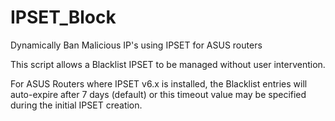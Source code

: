 # IPSET_Block
Dynamically Ban Malicious IP's using IPSET for ASUS routers

This script allows a Blacklist IPSET to be managed without user intervention.

For ASUS Routers where IPSET v6.x is installed, the Blacklist entries will auto-expire after 7 days (default) or this timeout value may be specified during the initial IPSET creation. 
